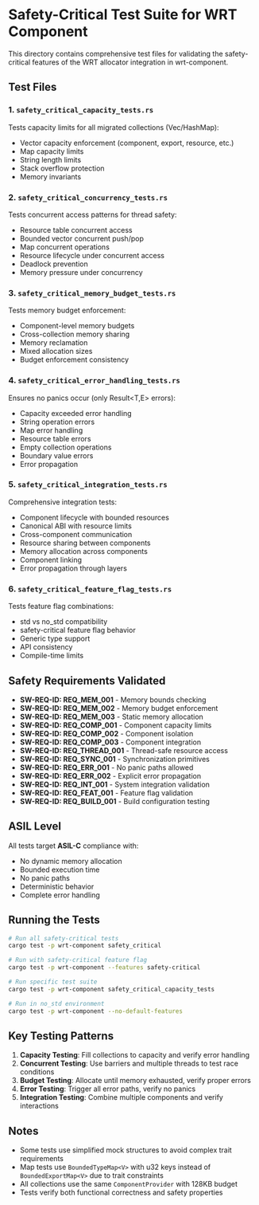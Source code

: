 # Safety-Critical Test Suite for WRT Component

This directory contains comprehensive test files for validating the safety-critical features of the WRT allocator integration in wrt-component.

## Test Files

### 1. `safety_critical_capacity_tests.rs`
Tests capacity limits for all migrated collections (Vec/HashMap):
- Vector capacity enforcement (component, export, resource, etc.)
- Map capacity limits
- String length limits
- Stack overflow protection
- Memory invariants

### 2. `safety_critical_concurrency_tests.rs`
Tests concurrent access patterns for thread safety:
- Resource table concurrent access
- Bounded vector concurrent push/pop
- Map concurrent operations
- Resource lifecycle under concurrent access
- Deadlock prevention
- Memory pressure under concurrency

### 3. `safety_critical_memory_budget_tests.rs`
Tests memory budget enforcement:
- Component-level memory budgets
- Cross-collection memory sharing
- Memory reclamation
- Mixed allocation sizes
- Budget enforcement consistency

### 4. `safety_critical_error_handling_tests.rs`
Ensures no panics occur (only Result<T,E> errors):
- Capacity exceeded error handling
- String operation errors
- Map error handling
- Resource table errors
- Empty collection operations
- Boundary value errors
- Error propagation

### 5. `safety_critical_integration_tests.rs`
Comprehensive integration tests:
- Component lifecycle with bounded resources
- Canonical ABI with resource limits
- Cross-component communication
- Resource sharing between components
- Memory allocation across components
- Component linking
- Error propagation through layers

### 6. `safety_critical_feature_flag_tests.rs`
Tests feature flag combinations:
- std vs no_std compatibility
- safety-critical feature flag behavior
- Generic type support
- API consistency
- Compile-time limits

## Safety Requirements Validated

- **SW-REQ-ID: REQ_MEM_001** - Memory bounds checking
- **SW-REQ-ID: REQ_MEM_002** - Memory budget enforcement
- **SW-REQ-ID: REQ_MEM_003** - Static memory allocation
- **SW-REQ-ID: REQ_COMP_001** - Component capacity limits
- **SW-REQ-ID: REQ_COMP_002** - Component isolation
- **SW-REQ-ID: REQ_COMP_003** - Component integration
- **SW-REQ-ID: REQ_THREAD_001** - Thread-safe resource access
- **SW-REQ-ID: REQ_SYNC_001** - Synchronization primitives
- **SW-REQ-ID: REQ_ERR_001** - No panic paths allowed
- **SW-REQ-ID: REQ_ERR_002** - Explicit error propagation
- **SW-REQ-ID: REQ_INT_001** - System integration validation
- **SW-REQ-ID: REQ_FEAT_001** - Feature flag validation
- **SW-REQ-ID: REQ_BUILD_001** - Build configuration testing

## ASIL Level

All tests target **ASIL-C** compliance with:
- No dynamic memory allocation
- Bounded execution time
- No panic paths
- Deterministic behavior
- Complete error handling

## Running the Tests

```bash
# Run all safety-critical tests
cargo test -p wrt-component safety_critical

# Run with safety-critical feature flag
cargo test -p wrt-component --features safety-critical

# Run specific test suite
cargo test -p wrt-component safety_critical_capacity_tests

# Run in no_std environment
cargo test -p wrt-component --no-default-features
```

## Key Testing Patterns

1. **Capacity Testing**: Fill collections to capacity and verify error handling
2. **Concurrent Testing**: Use barriers and multiple threads to test race conditions
3. **Budget Testing**: Allocate until memory exhausted, verify proper errors
4. **Error Testing**: Trigger all error paths, verify no panics
5. **Integration Testing**: Combine multiple components and verify interactions

## Notes

- Some tests use simplified mock structures to avoid complex trait requirements
- Map tests use `BoundedTypeMap<V>` with u32 keys instead of `BoundedExportMap<V>` due to trait constraints
- All collections use the same `ComponentProvider` with 128KB budget
- Tests verify both functional correctness and safety properties
